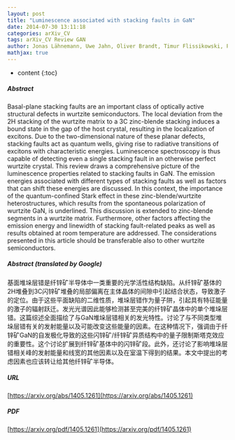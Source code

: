 ```yaml
---
layout: post
title: "Luminescence associated with stacking faults in GaN"
date: 2014-07-30 13:11:18
categories: arXiv_CV
tags: arXiv_CV Review GAN
author: Jonas Lähnemann, Uwe Jahn, Oliver Brandt, Timur Flissikowski, Pinar Dogan, Holger T. Grahn
mathjax: true
---
```


* content
{:toc}

##### Abstract
Basal-plane stacking faults are an important class of optically active structural defects in wurtzite semiconductors. The local deviation from the 2H stacking of the wurtzite matrix to a 3C zinc-blende stacking induces a bound state in the gap of the host crystal, resulting in the localization of excitons. Due to the two-dimensional nature of these planar defects, stacking faults act as quantum wells, giving rise to radiative transitions of excitons with characteristic energies. Luminescence spectroscopy is thus capable of detecting even a single stacking fault in an otherwise perfect wurtzite crystal. This review draws a comprehensive picture of the luminescence properties related to stacking faults in GaN. The emission energies associated with different types of stacking faults as well as factors that can shift these energies are discussed. In this context, the importance of the quantum-confined Stark effect in these zinc-blende/wurtzite heterostructures, which results from the spontaneous polarization of wurtzite GaN, is underlined. This discussion is extended to zinc-blende segments in a wurtzite matrix. Furthermore, other factors affecting the emission energy and linewidth of stacking fault-related peaks as well as results obtained at room temperature are addressed. The considerations presented in this article should be transferable also to other wurtzite semiconductors.

##### Abstract (translated by Google)
基面堆垛层错是纤锌矿半导体中一类重要的光学活性结构缺陷。从纤锌矿基体的2H堆叠到3C闪锌矿堆叠的局部偏离在主体晶体的间隙中引起结合状态，导致激子的定位。由于这些平面缺陷的二维性质，堆垛层错作为量子阱，引起具有特征能量的激子的辐射跃迁。发光光谱因此能够检测甚至完美的纤锌矿晶体中的单个堆垛层错。这篇综述全面描绘了与GaN堆垛层错相关的发光特性。讨论了与不同类型堆垛层错有关的发射能量以及可能改变这些能量的因素。在这种情况下，强调由于纤锌矿GaN的自发极化导致的这些闪锌矿/纤锌矿异质结构中的量子限制斯塔克效应的重要性。这个讨论扩展到纤锌矿基体中的闪锌矿段。此外，还讨论了影响堆垛层错相关峰的发射能量和线宽的其他因素以及在室温下得到的结果。本文中提出的考虑因素也应该转让给其他纤锌矿半导体。

##### URL
[https://arxiv.org/abs/1405.1261](https://arxiv.org/abs/1405.1261)

##### PDF
[https://arxiv.org/pdf/1405.1261](https://arxiv.org/pdf/1405.1261)

